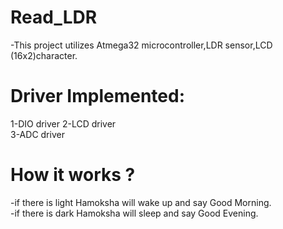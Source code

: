 # Read_LDR  
-This project utilizes Atmega32 microcontroller,LDR sensor,LCD (16x2)character.

# Driver Implemented:  
1-DIO driver
2-LCD driver  
3-ADC driver  

# How it works ?  
-if there is light Hamoksha will wake up and say Good Morning.  
-if there is dark Hamoksha will sleep and say Good Evening.  

